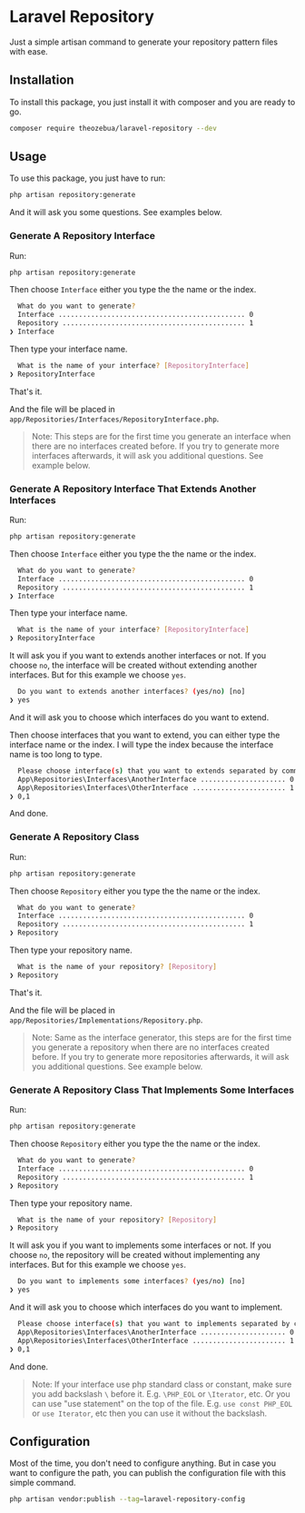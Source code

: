 # Laravel Repository

Just a simple artisan command to generate your repository pattern files with ease.

## Installation

To install this package, you just install it with composer and you are ready to go.

```bash
composer require theozebua/laravel-repository --dev
```

## Usage

To use this package, you just have to run:

```bash
php artisan repository:generate
```

And it will ask you some questions. See examples below.

### Generate A Repository Interface

Run:

```bash
php artisan repository:generate
```

Then choose `Interface` either you type the the name or the index.

```bash
  What do you want to generate?
  Interface .............................................. 0
  Repository ............................................. 1
❯ Interface
```

Then type your interface name.

```bash
  What is the name of your interface? [RepositoryInterface]
❯ RepositoryInterface
```

That's it.  

And the file will be placed in `app/Repositories/Interfaces/RepositoryInterface.php`.

> Note: This steps are for the first time you generate an interface when there are no interfaces created before. If you try to generate more interfaces afterwards, it will ask you additional questions. See example below.

### Generate A Repository Interface That Extends Another Interfaces

Run:

```bash
php artisan repository:generate
```

Then choose `Interface` either you type the the name or the index.

```bash
  What do you want to generate?
  Interface .............................................. 0
  Repository ............................................. 1
❯ Interface
```

Then type your interface name.

```bash
  What is the name of your interface? [RepositoryInterface]
❯ RepositoryInterface
```

It will ask you if you want to extends another interfaces or not. If you choose `no`, the interface will be created without extending another interfaces. But for this example we choose `yes`.

```bash
  Do you want to extends another interfaces? (yes/no) [no]
❯ yes
```

And it will ask you to choose which interfaces do you want to extend.

Then choose interfaces that you want to extend, you can either type the interface name or the index. I will type the index because the interface name is too long to type.

```bash
  Please choose interface(s) that you want to extends separated by comma:
  App\Repositories\Interfaces\AnotherInterface ..................... 0  
  App\Repositories\Interfaces\OtherInterface ....................... 1  
❯ 0,1
```

And done.

### Generate A Repository Class

Run:

```bash
php artisan repository:generate
```

Then choose `Repository` either you type the the name or the index.

```bash
  What do you want to generate?
  Interface .............................................. 0
  Repository ............................................. 1
❯ Repository
```

Then type your repository name.

```bash
  What is the name of your repository? [Repository]
❯ Repository
```

That's it.  

And the file will be placed in `app/Repositories/Implementations/Repository.php`.

> Note: Same as the interface generator, this steps are for the first time you generate a repository when there are no interfaces created before. If you try to generate more repositories afterwards, it will ask you additional questions. See example below.

### Generate A Repository Class That Implements Some Interfaces

Run:

```bash
php artisan repository:generate
```

Then choose `Repository` either you type the the name or the index.

```bash
  What do you want to generate?
  Interface .............................................. 0
  Repository ............................................. 1
❯ Repository
```

Then type your repository name.

```bash
  What is the name of your repository? [Repository]
❯ Repository
```

It will ask you if you want to implements some interfaces or not. If you choose `no`, the repository will be created without implementing any interfaces. But for this example we choose `yes`.

```bash
  Do you want to implements some interfaces? (yes/no) [no]
❯ yes
```

And it will ask you to choose which interfaces do you want to implement.

```bash
  Please choose interface(s) that you want to implements separated by comma:
  App\Repositories\Interfaces\AnotherInterface ..................... 0  
  App\Repositories\Interfaces\OtherInterface ....................... 1  
❯ 0,1
```

And done.

> Note: If your interface use php standard class or constant, make sure you add backslash `\` before it. E.g. `\PHP_EOL` or `\Iterator`, etc. Or you can use "use statement" on the top of the file. E.g. `use const PHP_EOL` or `use Iterator`, etc then you can use it without the backslash.

## Configuration

Most of the time, you don't need to configure anything. But in case you want to configure the path, you can publish the configuration file with this simple command.

```bash
php artisan vendor:publish --tag=laravel-repository-config
```